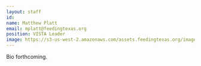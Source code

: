 ```yaml
---
layout: staff
id: 
name: Matthew Platt
email: mplatt@feedingtexas.org
position: VISTA Leader
image: https://s3-us-west-2.amazonaws.com/assets.feedingtexas.org/images/staff/matthew-platt.JPG
---
```

Bio forthcoming.
